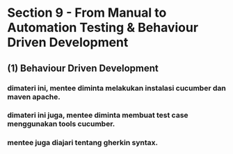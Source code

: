# Section 9 - From Manual to Automation Testing & Behaviour Driven Development

## (1) Behaviour Driven Development
### dimateri ini, mentee diminta melakukan instalasi cucumber dan maven apache.
### dimateri ini juga, mentee diminta membuat test case menggunakan tools cucumber.
### mentee juga diajari tentang gherkin syntax.
